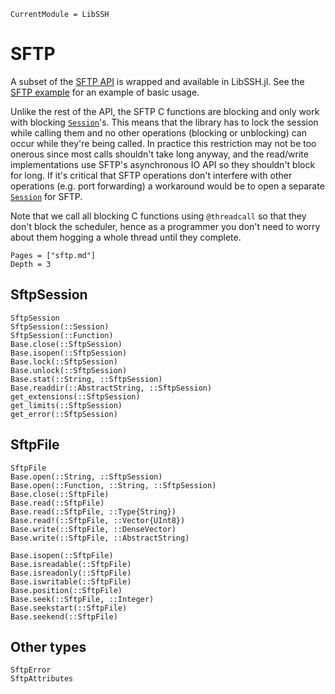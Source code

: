 ```@meta
CurrentModule = LibSSH
```

# SFTP

A subset of the [SFTP
API](https://api.libssh.org/stable/group__libssh__sftp.html) is wrapped and
available in LibSSH.jl. See the [SFTP example](examples.md#SFTP) for an example
of basic usage.

Unlike the rest of the API, the SFTP C functions are blocking and only work with
blocking [`Session`](@ref)'s. This means that the library has to lock the
session while calling them and no other operations (blocking or unblocking) can
occur while they're being called. In practice this restriction may not be too
onerous since most calls shouldn't take long anyway, and the read/write
implementations use SFTP's asynchronous IO API so they shouldn't block for
long. If it's critical that SFTP operations don't interfere with other
operations (e.g. port forwarding) a workaround would be to open a separate
[`Session`](@ref) for SFTP.

Note that we call all blocking C functions using `@threadcall` so that they
don't block the scheduler, hence as a programmer you don't need to worry about
them hogging a whole thread until they complete.

```@contents
Pages = ["sftp.md"]
Depth = 3
```

## SftpSession
```@docs
SftpSession
SftpSession(::Session)
SftpSession(::Function)
Base.close(::SftpSession)
Base.isopen(::SftpSession)
Base.lock(::SftpSession)
Base.unlock(::SftpSession)
Base.stat(::String, ::SftpSession)
Base.readdir(::AbstractString, ::SftpSession)
get_extensions(::SftpSession)
get_limits(::SftpSession)
get_error(::SftpSession)
```

## SftpFile
```@docs
SftpFile
Base.open(::String, ::SftpSession)
Base.open(::Function, ::String, ::SftpSession)
Base.close(::SftpFile)
Base.read(::SftpFile)
Base.read(::SftpFile, ::Type{String})
Base.read!(::SftpFile, ::Vector{UInt8})
Base.write(::SftpFile, ::DenseVector)
Base.write(::SftpFile, ::AbstractString)

Base.isopen(::SftpFile)
Base.isreadable(::SftpFile)
Base.isreadonly(::SftpFile)
Base.iswritable(::SftpFile)
Base.position(::SftpFile)
Base.seek(::SftpFile, ::Integer)
Base.seekstart(::SftpFile)
Base.seekend(::SftpFile)
```

## Other types
```@docs
SftpError
SftpAttributes
```
